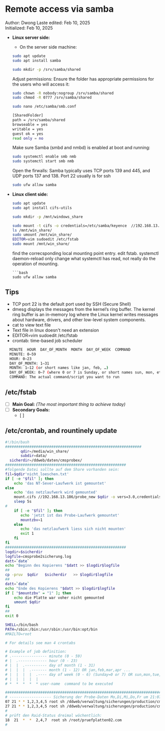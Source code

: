 # Remote access via samba
Author: Dwong 
Laste edited: Feb 10, 2025  
Initialized: Feb 10, 2025  
- **Linux server side:** 
  - On the server side machine:
  ```bash
  sudo apt update
  sudo apt install samba
  ```

  ```bash
  sudo mkdir -p /srv/samba/shared
  ```
  Adjust permissions: Ensure the folder has appropriate permissions for the users who will access it:
  ```bash
  sudo chown -R nobody:nogroup /srv/samba/shared
  sudo chmod -R 0777 /srv/samba/shared
  ```
  
  ```bash
  sudo nano /etc/samba/smb.conf

  [SharedFolder]
  path = /srv/samba/shared
  browseable = yes
  writable = yes
  guest ok = yes
  read only = no

  ```
  Make sure Samba (smbd and nmbd) is enabled at boot and running:
  ```bash
  sudo systemctl enable smb nmb
  sudo systemctl start smb nmb
  ```
  Open the firwalls: Samba typically uses TCP ports 139 and 445, and UDP ports 137 and 138. Port 22 usually is for ssh
  ```bash
  sudo ufw allow samba
  ```


- **Linux client side:** 
  ```bash
  sudo apt update
  sudo apt install cifs-utils

  ```
  ```bash
  sudo mkdir -p /mnt/windows_share

  ```
  ```bash
  sudo mount -t cifs -o credentials=/etc/samba/keyence  //192.168.13.89/IMSeriesShared /mnt/win_share
  ls /mnt/win_share/
  sudo umount /mnt/win_share/
  EDITOR=vim sudoedit /etc/fstab 
  sudo mount /mnt/win_share/ 
  ```
  find the correcsponding local mounting point entry. edit fstab. systemctl daemon-reload only change what systemctl has read, not really do the operation of mounting. 
  ```
  ```bash
  sudo ufw allow samba
  ```


## Tips
 - TCP port 22 is the default port used by SSH (Secure Shell)
 - dmesg displays the messages from the kernel’s ring buffer. The kernel ring buffer is an in-memory log where the Linux kernel writes messages about hardware, drivers, and other low-level system components.
  - cat to view text file
  - Text file in linux doesn't need an extension
  - EDITOR=vim sudoedit /etc/fstab 
  - crontab: time-based job scheduler
  ```bash
    MINUTE  HOUR  DAY_OF_MONTH  MONTH  DAY_OF_WEEK  COMMAND
    MINUTE: 0–59
    HOUR: 0–23
    DAY_OF_MONTH: 1–31
    MONTH: 1–12 (or short names like jan, feb, …)
    DAY_OF_WEEK: 0–7 (where 0 or 7 is Sunday, or short names sun, mon, etc.)
    COMMAND: The actual command/script you want to run
  ```


## /etc/fstab 
- [ ] **Main Goal:** *(The most important thing to achieve today)*
- [ ] **Secondary Goals:**  
  - [ ]  
  
## /etc/crontab, and rountinely update

```bash
#!/bin/bash
##############################################################
       qdir=/media/win_share/
       subdir=data/
  sicherdir=/ddweb/daten/cmsprobex/
#######################################################
#folgende Datei sollte auf dem Share vorhanden sein:
fil=$qdir'nicht_loeschen.txt'
if [ -e "$fil" ]; then
    echo 'das NT-Sever-Laufwerk ist gemountet'
else
    echo 'das netzlaufwerk wird gemounted'
    mount.cifs //192.168.13.186/probe_new $qdir -o vers=3.0,credentials=/etc/samba/zumprobemounten
    sleep 5s
#
    if [ -e "$fil" ]; then
       echo 'jetzt ist das Probe-Laufwerk gemountet'
       mountzbv=1
    else
       echo 'das netzlaufwerk liess sich nicht mounten'
       exit 1
    fi
fi
#######################################################
logdir=$sicherdir
logfile=cmsprobe2sicherung.log
datt=`date`
echo "Beginn des Kopierens "$datt >> $logdir$logfile
##
cp -pruv  $qdir   $sicherdir   >> $logdir$logfile
##
datt=`date`
echo "Ende des Kopierens "$datt >> $logdir$logfile
if [ "$mountzbv" = "1" ]; then
    echo die Platte war voher nicht gemounted
    umount $qdir
fi
##
exit 0

```

```bash
SHELL=/bin/bash
PATH=/sbin:/bin:/usr/sbin:/usr/bin:opt/bin
#MAILTO=root

# For details see man 4 crontabs

# Example of job definition:
# .---------------- minute (0 - 59)
# |  .------------- hour (0 - 23)
# |  |  .---------- day of month (1 - 31)
# |  |  |  .------- month (1 - 12) OR jan,feb,mar,apr ...
# |  |  |  |  .---- day of week (0 - 6) (Sunday=0 or 7) OR sun,mon,tue,wed,thu,fri,sat
# |  |  |  |  |
# *  *  *  *  * user-name  command to be executed

################################################################################################
# ------------------- Sicherung der Probe-Daten Mo,Di,Mi,Do,Fr um 21:07 -------------------
07 21 * * 1,2,3,4,5 root sh /ddweb/verwaltung/sicherungen/production/cmsprobe1sicherung.com
27 21 * * 1,2,3,4,5 root sh /ddweb/verwaltung/sicherungen/production/cmsprobe2sicherung.com
#
# prüft den Raid-Status dreimal wöchentlich:
18  21  *  *  2,4,7  root sh /root/pruefplatten02.com
#
```